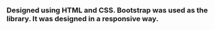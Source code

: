 <h3>Designed using HTML and CSS. 
Bootstrap was used as the library.
It was designed in a responsive way.</h3>
